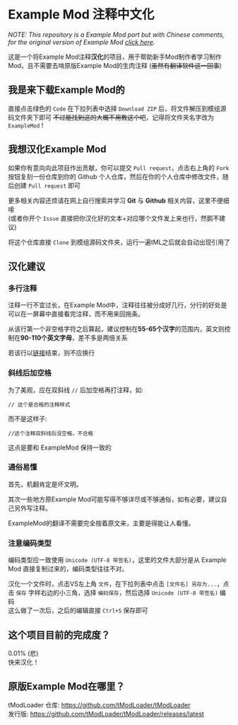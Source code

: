 ﻿# Example Mod 注释中文化

*NOTE: This repository is a Example Mod port but with Chinese comments, for the original version of Example Mod [click here](https://github.com/tModLoader/tModLoader).*

这是一个将Example Mod注释**汉化**的项目，用于帮助新手Mod制作者学习制作Mod，且不需要去啃原版Example Mod的生肉注释 (~~虽然有翻译软件这一回事~~)

## 我是来下载Example Mod的
直接点击绿色的 `Code` 在下拉列表中选择 `Download ZIP` 后，将文件解压到模组源码文件夹下即可 ~~不过能找到这的大概不用教这个吧~~，记得将文件夹名字改为 `ExampleMod` !

## 我想汉化Example Mod
如果你有意向向此项目作出贡献，你可以提交 `Pull request`，点击右上角的 `Fork` 按钮复刻一份仓库到你的 Github 个人仓库，然后在你的个人仓库中修改文件，随后创建 `Pull request` 即可

更多相关内容还烦请在网上自行搜索并学习 **Git** 与 **Github** 相关内容，这里不便细嗦  
(或者你开个 `Issue` 直接把你汉化好的文本+对应哪个文件发上来也行，然鹅不建议)

将这个仓库直接 `Clone` 到模组源码文件夹，运行一遍tML之后就会自动出现引用了

## 汉化建议
### 多行注释
注释一行不宜过长，在Example Mod中，注释往往被分成好几行，分行的好处是可以在一屏幕中直接看完注释，而不用来回拖条。

从该行第一个非空格字符之后算起，建议控制在**55-65个汉字**的范围内，英文则控制在**90-110个英文字母**，差不多是两倍关系

若该行以[链接](README.md)结束，则不应换行

### 斜线后加空格
为了美观，应在双斜线 `//` 后加空格再打注释，如:
```
// 这个是合格的注释样式
```
而不是这样子:
```
//这个注释双斜线后没空格，不合格
```
这点是要和 ExampleMod 保持一致的

### 通俗易懂
首先，机翻肯定是坏文明。

其次一些地方原Example Mod可能写得不够详尽或不够通俗，如有必要，建议自己另外写注释。

ExampleMod的翻译不需要完全按着原文来，主要是得能让人看懂。

### 注意编码类型
编码类型应一致使用 `Unicode (UTF-8 带签名)`，这里的文件大部分是从 Example Mod 直接复制过来的，编码类型往往不对。

汉化一个文件时，点击VS左上角 `文件`，在下拉列表中点击 `[文件名] 另存为...`，点击 `保存` 字样右边的小三角，选择 `编码保存`，然后选择 `Unicode (UTF-8 带签名)` 编码  
这么做了一次后，之后的编辑直接 `Ctrl+S` 保存即可

## 这个项目目前的完成度？
0.01% (悲)  
快来汉化！

## 原版Example Mod在哪里？
tModLoader 仓库: https://github.com/tModLoader/tModLoader  
发行版: https://github.com/tModLoader/tModLoader/releases/latest
